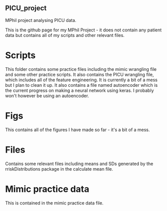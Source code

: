 ## PICU_project
MPhil project analysing PICU data.

This is the github page for my MPhil Project - it does not contain any patient data but contains all of my scripts and other relevant files.

# Scripts
This folder contains some practice files including the mimic wrangling file and some other practice scripts.
It also contains the PICU wrangling file, which includes all of the feature engineering. It is currently a bit of a mess but I plan to clean it up.
It also contains a file named autoencoder which is the current progress on making a neural network using keras. I probably won't however be using an autoencoder.

# Figs
This contains all of the figures I have made so far - it's a bit of a mess.

# Files
Contains some relevant files including means and SDs generated by the rriskDistributions package in the calculate mean file.

# Mimic practice data
This is contained in the mimic practice data file.

